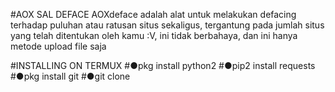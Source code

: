 #AOX SAL DEFACE 
AOXdeface adalah alat untuk melakukan defacing terhadap puluhan atau ratusan situs sekaligus,
tergantung pada jumlah situs yang telah ditentukan oleh kamu :V, ini tidak berbahaya,
dan ini hanya metode upload file saja

#INSTALLING ON TERMUX
#●pkg install python2
#●pip2 install requests
#●pkg install git
#●git clone 
